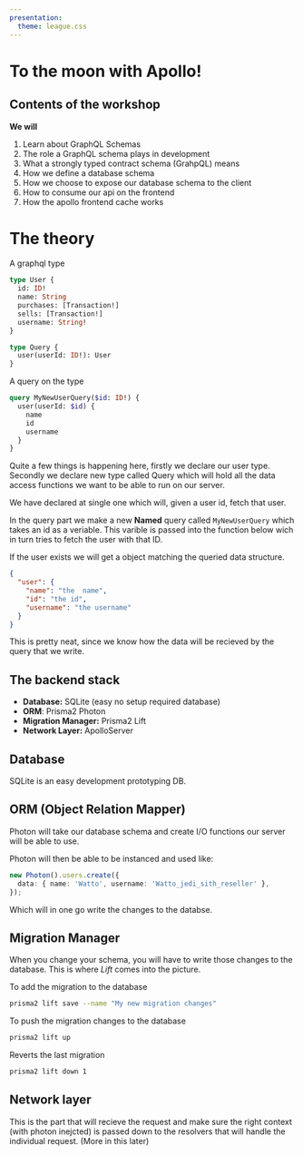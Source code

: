 ```yaml
---
presentation:
  theme: league.css
---
```


<!-- slide -->

# To the moon with Apollo!

<!-- slide -->

## Contents of the workshop

**We will**

1. Learn about GraphQL Schemas
1. The role a GraphQL schema plays in development
1. What a strongly typed contract schema (GrahpQL) means
1. How we define a database schema
1. How we choose to expose our database schema to the client
1. How to consume our api on the frontend
1. How the apollo frontend cache works

<!-- slide -->

# The theory

<!-- slide -->

A graphql type

```graphql
type User {
  id: ID!
  name: String
  purchases: [Transaction!]
  sells: [Transaction!]
  username: String!
}

type Query {
  user(userId: ID!): User
}
```

<!-- slide -->

A query on the type

```graphql
query MyNewUserQuery($id: ID!) {
  user(userId: $id) {
    name
    id
    username
  }
}
```

<!-- slide vertical=true -->

Quite a few things is happening here, firstly we declare our user type. Secondly we declare new type called Query which will hold
all the data access functions we want to be able to run on our server.

We have declared at single one which will, given a user id, fetch that user.

<!-- slide vertical=true -->

In the query part we make a new **Named** query called `MyNewUserQuery` which takes an id as a veriable. This varible is passed into the function below wich in turn tries to fetch the user with that ID.

If the user exists we will get a object matching the queried data structure.

<!-- slide -->

```json
{
  "user": {
    "name": "the  name",
    "id": "the id",
    "username": "the username"
  }
}
```

This is pretty neat, since we know how the data will be recieved by the query that we write.

<!-- slide -->

## The backend stack

- **Database:** SQLite (easy no setup required database)
- **ORM**: Prisma2 Photon
- **Migration Manager:** Prisma2 Lift
- **Network Layer:** ApolloServer

<!-- slide vertical=true -->

## Database

SQLite is an easy development prototyping DB.

<!-- slide vertical=true -->

## ORM (Object Relation Mapper)

Photon will take our database schema and create I/O functions our server will be able to use.

Photon will then be able to be instanced and used like:

```typescript
new Photon().users.create({
  data: { name: 'Watto', username: 'Watto_jedi_sith_reseller' },
});
```

Which will in one go write the changes to the databse.

<!-- slide vertical=true -->

## Migration Manager

When you change your schema, you will have to write those changes to the database. This is where _Lift_ comes into the picture.

To add the migration to the database

```bash
prisma2 lift save --name "My new migration changes"
```

To push the migration changes to the database

```bash
prisma2 lift up
```

Reverts the last migration

```bash
prisma2 lift down 1
```

<!-- slide vertical=true -->

## Network layer

This is the part that will recieve the request and make sure the right context (with photon inejcted) is passed down to the resolvers that will handle the individual request. (More in this later)
